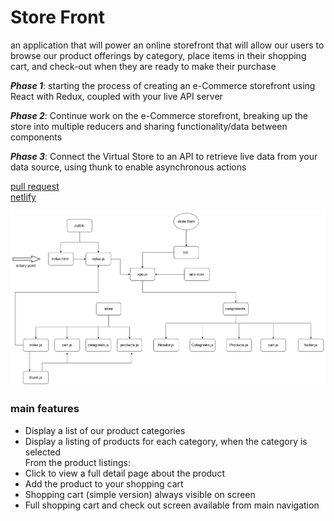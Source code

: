 # Store Front

an application that will power an online storefront that will allow our users to browse our product offerings by category, place items in their shopping cart, and check-out when they are ready to make their purchase

**_Phase 1_**: starting the process of creating an e-Commerce storefront using React with Redux, coupled with your live API server

**_Phase 2_**: Continue work on the e-Commerce storefront, breaking up the store into multiple reducers and sharing functionality/data between components

**_Phase 3_**: Connect the Virtual Store to an API to retrieve live data from your data source, using thunk to enable asynchronous actions

[pull request](https://github.com/hibasalem/storefront/pull/3)  
[netlify](https://trusting-wescoff-5aae4c.netlify.app/)

![Uml](lab38.jpg)

### main features

- Display a list of our product categories
- Display a listing of products for each category, when the category is selected  
  From the product listings:
- Click to view a full detail page about the product
- Add the product to your shopping cart
- Shopping cart (simple version) always visible on screen
- Full shopping cart and check out screen available from main navigation
